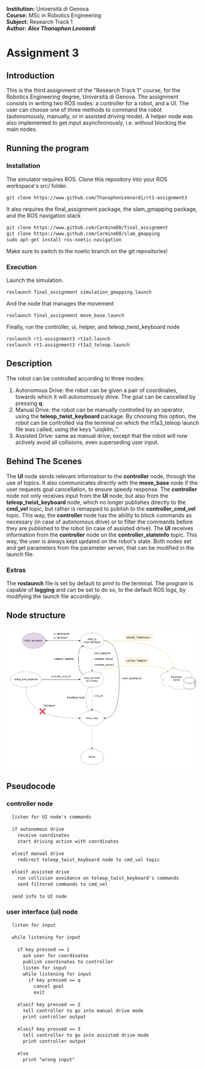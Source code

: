 **Institution:** Università di Genova<br>
**Course:** MSc in Robotics Engineering<br>
**Subject:** Research Track 1<br>
**Author:** ***Alex Thanaphon Leonardi***<br>

# Assignment 3

## Introduction
This is the third assignment of the "Research Track 1" course, for the Robotics Engineering degree, Università di Genova.
The assignment consists in writing two ROS nodes: a controller for a robot, and a UI. The user can choose one of three methods to command the robot (autonomously, manually, or in assisted driving mode).
A helper node was also implemented to get input asynchronously, i.e. without blocking the main nodes.

## Running the program
### Installation
The simulator requires ROS. Clone this repository into your ROS workspace's src/ folder.
```
git clone https://www.github.com/ThanaphonLeonardi/rt1-assignment3
```
It also requires the final_assignment package, the slam_gmapping package, and the ROS navigation stack
```
git clone https://www.github.com/CarmineD8/final_assignment
git clone https://www.github.com/CarmineD8/slam_gmapping
sudo apt-get install ros-noetic-navigation
```
Make sure to switch to the noetic branch on the git repositories!
### Execution
Launch the simulation.
```
roslaunch final_assignment simulation_gmapping.launch
```
And the node that manages the movement
```
roslaunch final_assignment move_base.launch
```
Finally, run the controller, ui, helper, and teleop_twist_keyboard node
```
roslaunch rt1-assignment3 rt1a3.launch
roslaunch rt1-assignment3 rt1a3_teleop.launch
```

## Description
The robot can be controlled according to three modes:
1. Autonomous Drive: the robot can be given a pair of coordinates, towards which it will autonomously drive. The goal can be cancelled by pressing **q**.
2. Manual Drive: the robot can be manually controlled by an operator, using the **teleop_twist_keyboard** package. By choosing this option, the robot can be controlled via the terminal on which the rt1a3_teleop launch file was called, using the keys "uiojklm,.".
3. Assisted Drive: same as manual drive, except that the robot will now actively avoid all collisions, even superseding user input.

## Behind The Scenes
The **UI** node sends relevant information to the **controller** node, through the use of topics. It also communicates directly with the **move_base** node if the user requests goal cancellation, to ensure speedy response. The **controller** node not only receives input from the **UI** node, but also from the **teleop_twist_keyboard** node, which no longer publishes directly to the **cmd_vel** topic, but rather is remapped to publish to the **controller_cmd_vel** topic. This way, the **controller** node has the ability to block commands as necessary (in case of autonomous drive) or to filter the commands before they are published to the robot (in case of assisted drive).
The **UI** receives information from the **controller** node on the **controller_stateinfo** topic. This way, the user is always kept updated on the robot's state.
Both nodes set and get parameters from the parameter server, that can be modified in the launch file.

### Extras
The **roslaunch** file is set by default to print to the terminal. The program is capable of **logging** and can be set to do so, to the default ROS logs, by modifying the launch file accordingly.

## Node structure
![Node Structure](node_structure.drawio.png)

## Pseudocode
### controller node
```
  listen for UI node's commands

  if autonomous drive
    receive coordinates
    start driving action with coordinates

  elseif manual drive
    redirect teleop_twist_keyboard node to cmd_vel topic

  elseif assisted drive
    run collision avoidance on teleop_twist_keyboard's commands
    send filtered commands to cmd_vel

  send info to UI node
```

### user interface (ui) node
```
  listen for input

  while listening for input

    if key pressed == 1
      ask user for coordinates
      publish coordinates to controller
      listen for input
      while listening for input
        if key pressed == q
          cancel goal
          exit

    elseif key pressed == 2
      tell controller to go into manual drive mode
      print controller output

    elseif key pressed == 3
      tell controller to go into assisted drive mode
      print controller output

    else
      print "wrong input"

```
